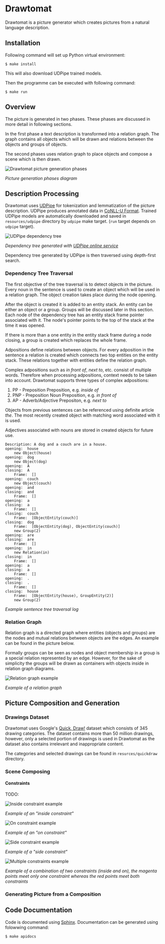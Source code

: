 # Drawtomat

Drawtomat is a picture generator which creates pictures from a natural language
description.

## Installation

Following command will set up Python virtual environment:

```console
$ make install
```

This will also download UDPipe trained models.

Then the programme can be executed with following command:

```console
$ make run
```

## Overview

The picture is generated in two phases. These phases are discussed in more 
detail in following sections. 

In the first phase a text description is transformed into a relation graph. 
The graph contains all objects which will be drawn and relations between the 
objects and groups of objects.

The second phases uses relation graph to place objects and compose a scene 
which is then drawn. 

![Drawtomat picture generation phases](resources/images/phase-diagram.svg)

*Picture generation phases diagram*

## Description Processing

Drawtomat uses [UDPipe][1] for tokenization and lemmatization of the picture 
description. UDPipe produces annotated data in [CoNLL-U Format][2]. Trained
UDPipe models are automatically downloaded and saved in `resources/udpipe`
directory by `udpipe` make target. (`run` target depends on `udpipe` target).

![UDPipe dependency tree](resources/images/udpipe-tree.svg)

*Dependency tree generated with [UDPipe online service][3]*

Dependency tree generated by UDPipe is then traversed using depth-first search.

### Dependency Tree Traversal

The first objective of the tree traversal is to detect objects in the picture.
Every noun in the sentence is used to create an object which will be used in a 
relation graph. The object creation takes place during the node opening. 

After the object is created it is added to an entity stack. An entity can be 
either an object or a group. Groups will be discussed later in this section. 
Each node of the dependency tree has an entity stack frame pointer associated 
with it. The node's pointer points to the top of the stack at the time it was 
opened.

If there is more than a one entity in the entity stack frame during a node 
closing, a group is created which replaces the whole frame.

Adpositions define relations between objects. For every adposition in the 
sentence a relation is created which connects two top entities on the entity
stack. These relations together with entities define the relation graph.

Complex adpositions such as _in front of_, _next to_, etc. consist of
multiple words. Therefore when processing adpositions, context needs to be
taken into account. Drawtomat supports three types of complex adpositions:
1. PP - Preposition Preposition, e.g. _inside of_
2. PNP - Preposition Noun Preposition, e.g. _in front of_
3. AP - Adverb/Adjective Prepositon, e.g. _next to_

Objects from previous sentences can be referenced using definite article _the_.
The most recently created object with matching word associated with it is used.

Adjectives associated with nouns are stored in created objects for future use.

```
Description: A dog and a couch are in a house.
opening:  house
	new Object(house)
opening:  dog
	new Object(dog)
opening:  A
closing:  A
	Frame:	[]
opening:  couch
	new Object(couch)
opening:  and
closing:  and
	Frame:	[]
opening:  a
closing:  a
	Frame:	[]
closing:  couch
	Frame:	[ObjectEntity(couch)]
closing:  dog
	Frame:	[ObjectEntity(dog), ObjectEntity(couch)]
	new Group(2)
opening:  are
closing:  are
	Frame:	[]
opening:  in
	new Relation(in)
closing:  in
	Frame:	[]
opening:  a
closing:  a
	Frame:	[]
opening:  .
closing:  .
	Frame:	[]
closing:  house
	Frame:	[ObjectEntity(house), GroupEntity(2)]
	new Group(2)
```

*Example sentence tree traversal log*

### Relation Graph

Relation graph is a directed graph where entities (objects and groups) are the 
nodes and mutual relations between objects are the edges. An example can be
found in the picture below. 

Formally groups can be seen as nodes and object membership in a group is a 
special relation represented by an edge. However, for the sake of simplicity
the groups will be drawn as containers with objects inside in relation graph
diagrams.

![Relation graph example](resources/images/relation-graph.svg)

*Example of a relation graph*

## Picture Composition and Generation

### Drawings Dataset 

Drawtomat uses Google's [Quick, Draw!][4] dataset which consists of 345 drawing
categories. The dataset contains more than 50 million drawings, however, only a
selected portion of drawings is used in Drawtomat as the dataset also contains
irrelevant and inappropriate content.

The categories and selected drawings can be found in `resurces/quickdraw` directory.

### Scene Composing

#### Constraints

TODO:

![Inside constraint example](resources/images/inside-constraint.png)

*Example of an "inside constraint"*

![On constraint example](resources/images/on-constraint.png)

*Example of an "on constraint"*

![Side constraint example](resources/images/side-constraint.png)

*Example of a "side constraint"*

![Multiple constraints example](resources/images/inside-on-constraint.png)

*Example of a combination of two constraints (inside and on), the magenta points meet only
one constraint whereas the red points meet both constraints*

### Generating Picture from a Composition

## Code Documentation

Code is documented using [Sphinx][5]. Documentation can be generated using
folowwing command:

```console
$ make apidocs
```

[1]: http://ufal.mff.cuni.cz/udpipe "UDPipe"
[2]: https://universaldependencies.org/format.html "CoNLL-U Format"
[3]: http://lindat.mff.cuni.cz/services/udpipe/ "UDPipe Online Service"
[4]: https://quickdraw.withgoogle.com/ "Quick, Draw! dataset"
[5]: https://www.sphinx-doc.org/en/master/ "Sphinx Documentation"
